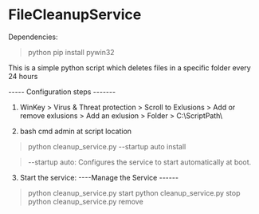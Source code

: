 # FileCleanupService

Dependencies:
> python
> pip install pywin32


This is a simple python script which deletes files in a specific folder every 24 hours

----- Configuration steps -------

1) WinKey > Virus & Threat protection > Scroll to Exlusions > Add or remove exlusions > Add an exlusion > Folder > C:\ScriptPath\

2) bash cmd admin at script location
> python cleanup_service.py --startup auto install

>--startup auto:
Configures the service to start automatically at boot.

3) Start the service:
----Manage the Service ------
> python cleanup_service.py start
> python cleanup_service.py stop
> python cleanup_service.py remove
